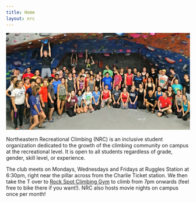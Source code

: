 ```yaml
---
title: Home
layout: nrc
---
```

![The Northeastern Recreational Climbing club](/images/nrc.jpg)

Northeastern Recreational Climbing (NRC) is an inclusive student organization dedicated to the growth of the climbing community on campus at the recreational level. It is open to all students regardless of grade, gender, skill level, or experience.

The club meets on Mondays, Wednesdays and Fridays at Ruggles Station at 6:30pm, right near the pillar across from the Charlie Ticket station. We then take the T over to [Rock Spot Climbing Gym](https://goo.gl/maps/G2KzuLoaj412) to climb from 7pm onwards (feel free to bike there if you want!). NRC also hosts movie nights on campus once per month!
